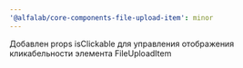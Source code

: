 ```yaml
---
'@alfalab/core-components-file-upload-item': minor
---
```


Добавлен props isClickable для управления отображения кликабельности элемента FileUploadItem
